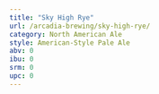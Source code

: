 ```yaml
---
title: "Sky High Rye"
url: /arcadia-brewing/sky-high-rye/
category: North American Ale
style: American-Style Pale Ale
abv: 0
ibu: 0
srm: 0
upc: 0
---
```


